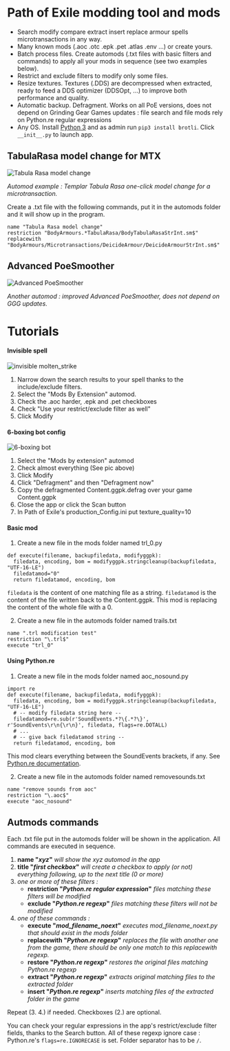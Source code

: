 # Path of Exile modding tool and mods

- Search modify compare extract insert replace armour spells microtransactions in any way.
- Many known mods (.aoc .otc .epk .pet .atlas .env ...) or create yours.
- Batch process files. Create automods (.txt files with basic filters and commands) to apply all your mods in sequence (see two examples below).
- Restrict and exclude filters to modify only some files.
- Resize textures. Textures (.DDS) are decompressed when extracted, ready to feed a DDS optimizer (DDSOpt, ...) to improve both performance and quality.
- Automatic backup. Defragment. Works on all PoE versions, does not depend on Grinding Gear Games updates : file search and file mods rely on Python.re regular expressions
- Any OS. Install [Python 3](https://www.python.org/) and as admin run `pip3 install brotli`. Click `__init__.py` to launch app.

## TabulaRasa model change for MTX

![Tabula Rasa model change](docs/TabulaRasaMod.png)

*Automod example : Templar Tabula Rasa one-click model change for a microtransaction.*

Create a .txt file with the following commands, put it in the automods folder and it will show up in the program.
```
name "Tabula Rasa model change"
restriction "BodyArmours.*TabulaRasa/BodyTabulaRasaStrInt.sm$"
replacewith "BodyArmours/Microtransactions/DeicideArmour/DeicideArmourStrInt.sm$"
```

## Advanced PoeSmoother

![Advanced PoeSmoother](docs/Scrot.png)

*Another automod : improved Advanced PoeSmoother, does not depend on GGG updates.*

# Tutorials

#### Invisible spell

![invisible molten_strike](docs/InvisibleSpell.png)

1. Narrow down the search results to your spell thanks to the include/exclude filters.
2. Select the "Mods By Extension" automod.
3. Check the .aoc harder, .epk and .pet checkboxes
4. Check "Use your restrict/exclude filter as well"
5. Click Modify

#### 6-boxing bot config

![6-boxing bot](docs/6BoxingBot.png)

1. Select the "Mods by extension" automod
2. Check almost everything (See pic above)
3. Click Modify
4. Click "Defragment" and then "Defragment now"
6. Copy the defragmented Content.ggpk.defrag over your game Content.ggpk
7. Close the app or click the Scan button
8. In Path of Exile's production_Config.ini put texture_quality=10

#### Basic mod

1. Create a new file in the mods folder named trl_0.py
```
def execute(filename, backupfiledata, modifyggpk):
  filedata, encoding, bom = modifyggpk.stringcleanup(backupfiledata, "UTF-16-LE")
  filedatamod="0"
  return filedatamod, encoding, bom
```
`filedata` is the content of one matching file as a string.
`filedatamod` is the content of the file written back to the Content.ggpk.
This mod is replacing the content of the whole file with a 0.

2. Create a new file in the automods folder named trails.txt
```
name ".trl modification test"
restriction "\.trl$"
execute "trl_0"
```

#### Using Python.re

1. Create a new file in the mods folder named aoc_nosound.py
```
import re
def execute(filename, backupfiledata, modifyggpk):
  filedata, encoding, bom = modifyggpk.stringcleanup(backupfiledata, "UTF-16-LE")
  # -- modify filedata string here --
  filedatamod=re.sub(r'SoundEvents.*?\{.*?\}', r'SoundEvents\r\n{\r\n}', filedata, flags=re.DOTALL)
  # ...
  # -- give back filedatamod string --
  return filedatamod, encoding, bom
```
This mod clears everything between the SoundEvents brackets, if any. See [Python.re documentation](https://docs.python.org/3/library/re.html).

2. Create a new file in the automods folder named removesounds.txt
```
name "remove sounds from aoc"
restriction "\.aoc$"
execute "aoc_nosound"
```

## Autmods commands

Each .txt file put in the automods folder will be shown in the application. All commands are executed in sequence.

1. __name "*xyz*"__
*will show the xyz automod in the app*
2. __title "*first checkbox*"__
*will create a checkbox to apply (or not) everything following, up to the next title (0 or more)*
3. *one or more of these filters :*
   - __restriction "*Python.re regular expression*"__
	 *files matching these filters will be modified*
   - __exclude "*Python.re regexp*"__
	 *files matching these filters will not be modified*
4. *one of these commands :*
   - __execute "*mod_filename_noext*"__
     *executes mod_filename_noext.py that should exist in the mods folder*
   - __replacewith "*Python.re regexp*"__
	 *replaces the file with another one from the game, there should be only one match to this replacewith regexp.*
   - __restore "*Python.re regexp*"__
     *restores the original files matching Python.re regexp*
   - __extract "*Python.re regexp*"__
     *extracts original matching files to the extracted folder*
   - __insert "*Python.re regexp*"__
     *inserts matching files of the extracted folder in the game*

Repeat (3. 4.) if needed. Checkboxes (2.) are optional.

You can check your regular expressions in the app's restrict/exclude filter fields, thanks to the Search button. All of these regexp ignore case : Python.re's `flags=re.IGNORECASE` is set. Folder separator has to be `/`.
